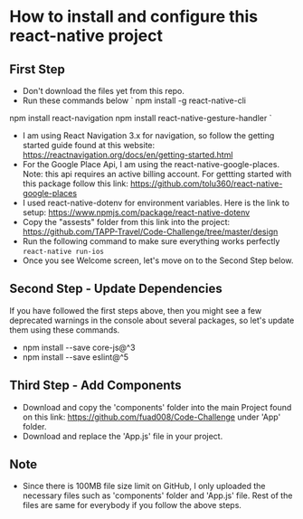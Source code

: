 # How to install and configure this react-native project

## First Step

- Don't download the files yet from this repo. 
- Run these commands below
`
npm install -g react-native-cli

npm install react-navigation
npm install react-native-gesture-handler
`
- I am using React Navigation 3.x for navigation, so follow the getting started guide found at this website: https://reactnavigation.org/docs/en/getting-started.html
- For the Google Place Api, I am using the react-native-google-places. Note: this api requires an active billing account. For gettting started with this package follow this link: https://github.com/tolu360/react-native-google-places
- I used react-native-dotenv for environment variables. Here is the link to setup: https://www.npmjs.com/package/react-native-dotenv
- Copy the "assests" folder from this link into the project: https://github.com/TAPP-Travel/Code-Challenge/tree/master/design
- Run the following command to make sure everything works perfectly 
`react-native run-ios`
- Once you see Welcome screen, let's move on to the Second Step below.

## Second Step - Update Dependencies
 If you have followed the first steps above, then you might see a few deprecated warnings in the console about several packages, so let's update them using these commands.
- npm install --save core-js@^3
- npm install --save eslint@^5

## Third Step - Add Components
- Download and copy the 'components' folder into the main Project found on this link: https://github.com/fuad008/Code-Challenge under 'App' folder.
- Download and replace the 'App.js' file in your project.

## Note
- Since there is 100MB file size limit on GitHub, I only uploaded the necessary files such as 'components' folder and 'App.js' file. Rest of the files are same for everybody if you follow the above steps. 
